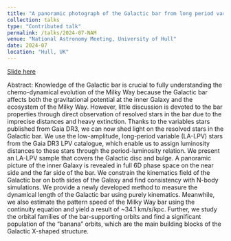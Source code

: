 ```yaml
---
title: "A panoramic photograph of the Galactic bar from long period variables"
collection: talks
type: "Contributed talk"
permalink: /talks/2024-07-NAM
venue: "National Astronomy Meeting, University of Hull"
date: 2024-07
location: "Hull, UK"
---
```


[Slide here](https://Hanyuan0908.github.io/talks/NAM24_20240715.pdf)

Abstract:
Knowledge of the Galactic bar is crucial to fully understanding the chemo-dynamical evolution of the Milky Way because the Galactic bar affects both the gravitational potential at the inner Galaxy and the ecosystem of the Milky Way. However, little discussion is devoted to the bar properties through direct observation of resolved stars in the bar due to the imprecise distances and heavy extinction. Thanks to the variables stars published from Gaia DR3, we can now shed light on the resolved stars in the Galactic bar. We use the low-amplitude, long-period variable (LA-LPV) stars from the Gaia DR3 LPV catalogue, which enable us to assign luminosity distances to these stars through the period-luminosity relation. We present an LA-LPV sample that covers the Galactic disc and bulge. A panoramic picture of the inner Galaxy is revealed in full 6D phase space on the near side and the far side of the bar. We constrain the kinematics field of the Galactic bar on both sides of the Galaxy and find consistency with N-body simulations. We provide a newly developed method to measure the dynamical length of the Galactic bar using purely kinematics. Meanwhile, we also estimate the pattern speed of the Milky Way bar using the continuity equation and yield a result of ~34.1 km/s/kpc. Further, we study the orbital families of the bar-supporting orbits and find a significant population of the “banana” orbits, which are the main building blocks of the Galactic X-shaped structure.
